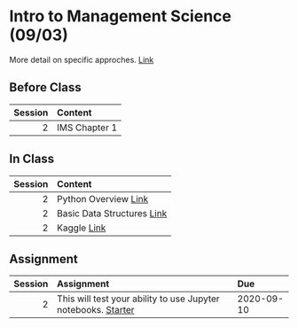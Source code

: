 Intro to Management Science  (09/03)
============================

More detail on specific approches. [Link](../../sessions/session2)

## Before Class

|   Session | Content       |
|----------:|:--------------|
|         2 | IMS Chapter 1 |


## In Class

|   Session | Content                                                   |
|----------:|:----------------------------------------------------------|
|         2 | Python Overview [Link](../notebooks/python-overview)      |
|         2 | Basic Data Structures [Link](../notebooks/datastructures) |
|         2 | Kaggle [Link](https://www.kaggle.com/)                    |


## Assignment

|   Session | Assignment                                                                                 | Due        |
|----------:|:-------------------------------------------------------------------------------------------|:-----------|
|         2 | This will test your ability to use Jupyter notebooks.  [Starter](../assignments/02starter) | 2020-09-10 |

